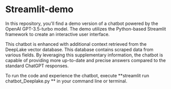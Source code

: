# Streamlit-demo

In this repository, you'll find a demo version of a chatbot powered by the OpenAI GPT-3.5-turbo model. The demo utilizes the Python-based Streamlit framework to create an interactive user interface.

This chatbot is enhanced with additional context retrieved from the DeepLake vector database. This database contains scraped data from various fields. 
By leveraging this supplementary information, the chatbot is capable of providing more up-to-date and precise answers compared to the standard ChatGPT responses.

To run the code and experience the chatbot, execute **streamlit run chatbot_Deeplake.py ** in your command line or terminal.
